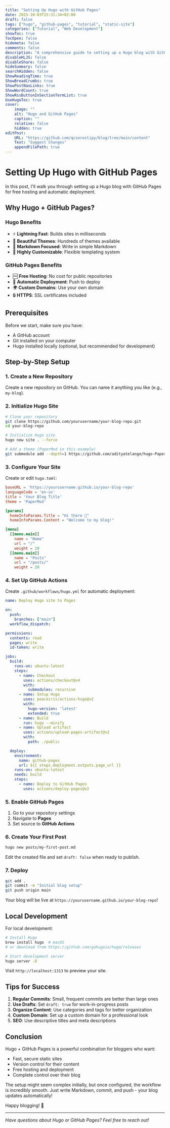 ```yaml
---
title: "Setting Up Hugo with GitHub Pages"
date: 2025-10-03T15:31:34+02:00
draft: false
tags: ["hugo", "github-pages", "tutorial", "static-site"]
categories: ["Tutorial", "Web Development"]
showToc: true
TocOpen: false
hidemeta: false
comments: false
description: "A comprehensive guide to setting up a Hugo blog with GitHub Pages for free hosting"
disableHLJS: false
disableShare: false
hideSummary: false
searchHidden: false
ShowReadingTime: true
ShowBreadCrumbs: true
ShowPostNavLinks: true
ShowWordCount: true
ShowRssButtonInSectionTermList: true
UseHugoToc: true
cover:
    image: ""
    alt: "Hugo and GitHub Pages"
    caption: ""
    relative: false
    hidden: true
editPost:
    URL: "https://github.com/qcserestipy/blog/tree/main/content"
    Text: "Suggest Changes"
    appendFilePath: true
---
```


# Setting Up Hugo with GitHub Pages

In this post, I'll walk you through setting up a Hugo blog with GitHub Pages for free hosting and automatic deployment.

## Why Hugo + GitHub Pages?

### Hugo Benefits
- ⚡ **Lightning Fast**: Builds sites in milliseconds
- 🎨 **Beautiful Themes**: Hundreds of themes available
- 📝 **Markdown Focused**: Write in simple Markdown
- 🔧 **Highly Customizable**: Flexible templating system

### GitHub Pages Benefits
- 🆓 **Free Hosting**: No cost for public repositories
- 🚀 **Automatic Deployment**: Push to deploy
- 🌍 **Custom Domains**: Use your own domain
- 🔒 **HTTPS**: SSL certificates included

## Prerequisites

Before we start, make sure you have:
- A GitHub account
- Git installed on your computer
- Hugo installed locally (optional, but recommended for development)

## Step-by-Step Setup

### 1. Create a New Repository

Create a new repository on GitHub. You can name it anything you like (e.g., `my-blog`).

### 2. Initialize Hugo Site

```bash
# Clone your repository
git clone https://github.com/yourusername/your-blog-repo.git
cd your-blog-repo

# Initialize Hugo site
hugo new site . --force

# Add a theme (PaperMod in this example)
git submodule add --depth=1 https://github.com/adityatelange/hugo-PaperMod.git themes/PaperMod
```

### 3. Configure Your Site

Create or edit `hugo.toml`:

```toml
baseURL = 'https://yourusername.github.io/your-blog-repo'
languageCode = 'en-us'
title = 'Your Blog Title'
theme = 'PaperMod'

[params]
  homeInfoParams.Title = "Hi there 👋"
  homeInfoParams.Content = "Welcome to my blog!"

[menu]
  [[menu.main]]
    name = "Home"
    url = "/"
    weight = 10
  [[menu.main]]
    name = "Posts"
    url = "/posts/"
    weight = 20
```

### 4. Set Up GitHub Actions

Create `.github/workflows/hugo.yml` for automatic deployment:

```yaml
name: Deploy Hugo site to Pages

on:
  push:
    branches: ["main"]
  workflow_dispatch:

permissions:
  contents: read
  pages: write
  id-token: write

jobs:
  build:
    runs-on: ubuntu-latest
    steps:
      - name: Checkout
        uses: actions/checkout@v4
        with:
          submodules: recursive
      - name: Setup Hugo
        uses: peaceiris/actions-hugo@v2
        with:
          hugo-version: 'latest'
          extended: true
      - name: Build
        run: hugo --minify
      - name: Upload artifact
        uses: actions/upload-pages-artifact@v2
        with:
          path: ./public

  deploy:
    environment:
      name: github-pages
      url: ${{ steps.deployment.outputs.page_url }}
    runs-on: ubuntu-latest
    needs: build
    steps:
      - name: Deploy to GitHub Pages
        uses: actions/deploy-pages@v2
```

### 5. Enable GitHub Pages

1. Go to your repository settings
2. Navigate to **Pages**
3. Set source to **GitHub Actions**

### 6. Create Your First Post

```bash
hugo new posts/my-first-post.md
```

Edit the created file and set `draft: false` when ready to publish.

### 7. Deploy

```bash
git add .
git commit -m "Initial blog setup"
git push origin main
```

Your blog will be live at `https://yourusername.github.io/your-blog-repo`!

## Local Development

For local development:

```bash
# Install Hugo
brew install hugo  # macOS
# or download from https://github.com/gohugoio/hugo/releases

# Start development server
hugo server -D
```

Visit `http://localhost:1313` to preview your site.

## Tips for Success

1. **Regular Commits**: Small, frequent commits are better than large ones
2. **Use Drafts**: Set `draft: true` for work-in-progress posts
3. **Organize Content**: Use categories and tags for better organization
4. **Custom Domain**: Set up a custom domain for a professional look
5. **SEO**: Use descriptive titles and meta descriptions

## Conclusion

Hugo + GitHub Pages is a powerful combination for bloggers who want:
- Fast, secure static sites
- Version control for their content
- Free hosting and deployment
- Complete control over their blog

The setup might seem complex initially, but once configured, the workflow is incredibly smooth. Just write Markdown, commit, and push - your blog updates automatically!

Happy blogging! 🚀

---

*Have questions about Hugo or GitHub Pages? Feel free to reach out!*

